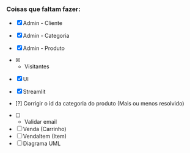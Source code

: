 ### Coisas que faltam fazer:
- [x] Admin - Cliente
- [x] Admin - Categoria
- [x] Admin - Produto
- [x] - Visitantes

- [x] UI
- [x] Streamlit

- [?] Corrigir o id da categoria do produto (Mais ou menos resolvido)
- [ ] - Validar email
- [ ] Venda (Carrinho)
- [ ] VendaItem (Item)
- [ ] Diagrama UML
